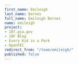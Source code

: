 ```yaml
---
first_name: Emileigh
last_name: Barnes
full_name: Emileigh Barnes
name: emileigh
project:
- 18f.gsa.gov
- 18F Blog
- Every Kid in a Park
- OpenFEC
redirect_from: "/team/emileigh/"
published: false
---
```


